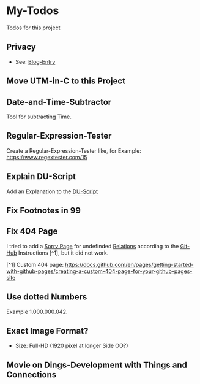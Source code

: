 # My-Todos

Todos for this project

## Privacy

- See: [Blog-Entry](23.md#3502)

## Move UTM-in-C to this Project

## Date-and-Time-Subtractor

Tool for subtracting Time.

## Regular-Expression-Tester

Create a Regular-Expression-Tester like, for Example: https://www.regextester.com/15

## Explain DU-Script

Add an Explanation to the [DU-Script](2100000.md)

## Fix Footnotes in 99

## Fix 404 Page

I tried to add a [Sorry Page](404.md) for undefinded [Relations](404.md) according to the [Git-Hub](404.md) Instructions [^1], but it did not work. 

[^1] Custom 404 page: https://docs.github.com/en/pages/getting-started-with-github-pages/creating-a-custom-404-page-for-your-github-pages-site

## Use dotted Numbers

Example 1.000.000.042.

## Exact Image Format?

- Size: Full-HD (1920 pixel at longer Side OO?)

## Movie on Dings-Development with Things and Connections
